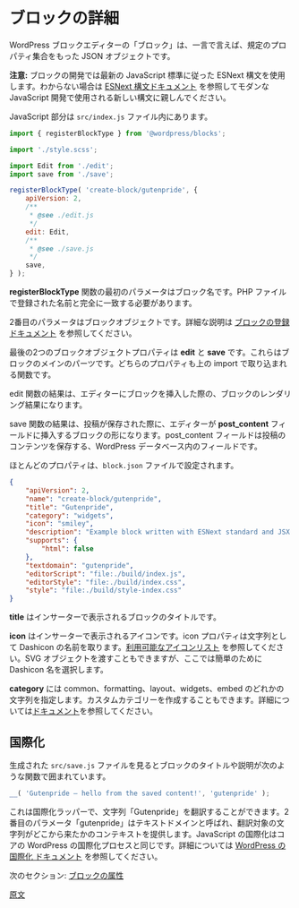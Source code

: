 <!--
# Anatomy of a Block
 -->
# ブロックの詳細
<!--
At its simplest, a block in the WordPress block editor is a JSON object with a specific set of properties.

<div class="callout callout-info">
<strong>Note:</strong> Block development uses ESNext syntax, this refers to the latest JavaScript standard. If this is unfamiliar, review the <a href="https://developer.wordpress.org/block-editor/how-to-guides/javascript/esnext-js/">ESNext syntax documentation</a> to familiarize yourself with the newer syntax.
</div>

Here is the complete code for registering a block:
The javascript part is done in the `src/index.js` file.
 -->
WordPress ブロックエディターの「ブロック」は、一言で言えば、規定のプロパティ集合をもった JSON オブジェクトです。

**注意:** ブロックの開発では最新の JavaScript 標準に従った ESNext 構文を使用します。わからない場合は [ESNext 構文ドキュメント](https://ja.wordpress.org/team/handbook/block-editor/how-to-guides/javascript/esnext-js/) を参照してモダンな JavaScript 開発で使用される新しい構文に親しんでください。

JavaScript 部分は `src/index.js` ファイル内にあります。

```js
import { registerBlockType } from '@wordpress/blocks';

import './style.scss';

import Edit from './edit';
import save from './save';

registerBlockType( 'create-block/gutenpride', {
	apiVersion: 2,
	/**
	 * @see ./edit.js
	 */
	edit: Edit,
	/**
	 * @see ./save.js
	 */
	save,
} );
```
<!--
The first parameter in the **registerBlockType** function is the block name, this should match exactly to the name registered in the PHP file.

The second parameter to the function is the block object. See the [block registration documentation](/docs/reference-guides/block-api/block-registration.md) for full details.
 -->
**registerBlockType** 関数の最初のパラメータはブロック名です。PHP ファイルで登録された名前と完全に一致する必要があります。

2番目のパラメータはブロックオブジェクトです。詳細な説明は [ブロックの登録ドキュメント](https://ja.wordpress.org/team/handbook/block-editor/reference-guides/block-api/block-registration/) を参照してください。

<!--
The last two block object properties are **edit** and **save**, these are the key parts of a block. Both properties are functions that are included via the import above.
 -->
最後の2つのブロックオブジェクトプロパティは **edit** と **save** です。これらはブロックのメインのパーツです。どちらのプロパティも上の import で取り込まれる関数です。

<!--
The results of the edit function is what the editor will render to the editor page when the block is inserted.
 -->
edit 関数の結果は、エディターにブロックを挿入した際の、ブロックのレンダリング結果になります。

<!--
The results of the save function is what the editor will insert into the **post_content** field when the post is saved. The post_content field is the field in the WordPress database used to store the content of the post.
 -->
save 関数の結果は、投稿が保存された際に、エディターが **post_content** フィールドに挿入するブロックの形になります。post_content フィールドは投稿のコンテンツを保存する、WordPress データベース内のフィールドです。

<!--
Most of the properties are set in the `block.json` file.
 -->
ほとんどのプロパティは、`block.json` ファイルで設定されます。

```json
{
	"apiVersion": 2,
	"name": "create-block/gutenpride",
	"title": "Gutenpride",
	"category": "widgets",
	"icon": "smiley",
	"description": "Example block written with ESNext standard and JSX support – build step required.",
	"supports": {
		"html": false
	},
	"textdomain": "gutenpride",
	"editorScript": "file:./build/index.js",
	"editorStyle": "file:./build/index.css",
	"style": "file:./build/style-index.css"
}
```

<!--
The **title** is the title of the block shown in the Inserter.
 -->
**title** はインサーターで表示されるブロックのタイトルです。

<!--
The **icon** is the icon shown in the Inserter. The icon property expects any Dashicon name as a string, see [list of available icons](https://developer.wordpress.org/resource/dashicons/). You can also provide an SVG object, but for now it's easiest to just pick a Dashicon name.
 -->
**icon** はインサーターで表示されるアイコンです。icon プロパティは文字列として Dashicon の名前を取ります。[利用可能なアイコンリスト](https://developer.wordpress.org/resource/dashicons/) を参照してください。SVG オブジェクトを渡すこともできますが、ここでは簡単のために Dashicon 名を選択します。

<!--
The **category** specified is a string and must be one of: "common, formatting, layout, widgets, or embed". You can create your own custom category name, [see documentation for details](/docs/reference-guides/filters/block-filters.md#managing-block-categories).
 -->
**category** には common、formatting、layout、widgets、embed のどれかの文字列を指定します。カスタムカテゴリーを作成することもできます。詳細については[ドキュメント](https://developer.wordpress.org/block-editor/reference-guides/filters/block-filters/#managing-block-categories)を参照してください。

<!--
## Internationalization
 -->
## 国際化

<!--
If you look at the generated `src/save.js` file, the block title and description are wrapped in a function that looks like this:
 -->
生成された `src/save.js` ファイルを見るとブロックのタイトルや説明が次のような関数で囲まれています。

```js
__( 'Gutenpride – hello from the saved content!', 'gutenpride' );
```
<!--
This is an internationalization wrapper that allows for the string "Gutenpride" to be translated. The second parameter, "gutenpride" is called the text domain and gives context for where the string is from. The JavaScript internationalization, often abbreviated i18n, matches the core WordPress internationalization process. See the [Internationalization in Plugin Developer Handbook](https://developer.wordpress.org/plugins/internationalization/) for more details.

Next Section: [Block Attributes](/docs/getting-started/tutorials/create-block/attributes.md)
 -->
これは国際化ラッパーで、文字列「Gutenpride」を翻訳することができます。2番目のパラメータ「gutenpride」はテキストドメインと呼ばれ、翻訳対象の文字列がどこから来たかのコンテキストを提供します。JavaScript の国際化はコアの WordPress の国際化プロセスと同じです。詳細については [WordPress の国際化 ドキュメント](https://developer.wordpress.org/plugins/internationalization/) を参照してください。

次のセクション: [ブロックの属性](https://ja.wordpress.org/team/handbook/block-editor/handbook/tutorials/create-block/block-attributes/)

[原文](https://github.com/WordPress/gutenberg/blob/trunk/docs/getting-started/tutorials/create-block/block-anatomy.md)
